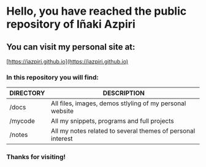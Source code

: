 # Hello, you have reached the public repository of Iñaki Azpiri 

## You can visit my personal site at:

[https://iazpiri.github.io](https://iazpiri.github.io)

### In this repository you will find:

| DIRECTORY | DESCRIPTION |
| --------- | ----- |
| /docs | All files, images, demos stlyling of my personal website |
| /mycode | All my snippets, programs and full projects |
| /notes | All my notes related to several themes of personal interest |

### Thanks for visiting!

